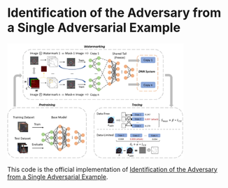# Identification of the Adversary from a Single Adversarial Example
<img src=pics/framework.png  width="80%" height="60%">

This code is the official implementation of [Identification of the Adversary from a Single Adversarial Example](https://openreview.net/forum?id=HBrQI0tX8F).
